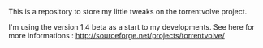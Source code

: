 This is a repository to store my little tweaks on the torrentvolve project.

I'm using the version 1.4 beta as a start to my developments. 
See here for more informations : http://sourceforge.net/projects/torrentvolve/ 
